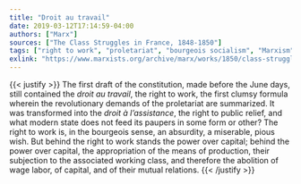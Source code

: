 ```yaml
---
title: "Droit au travail"
date: 2019-03-12T17:14:59-04:00
authors: ["Marx"]
sources: ["The Class Struggles in France, 1848-1850"]
tags: ["right to work", "proletariat", "bourgeois socialism", "Marxism", "socialism", "1848"]
exlink: "https://www.marxists.org/archive/marx/works/1850/class-struggles-france/ch02.htm"
---
```

{{< justify >}}
The first draft of the constitution, made before the June days, still contained the *droit au travail*, the right to work, the first clumsy formula wherein the revolutionary demands of the proletariat are summarized. It was transformed into the *droit à l’assistance*, the right to public relief, and what modern state does not feed its paupers in some form or other? The right to work is, in the bourgeois sense, an absurdity, a miserable, pious wish. But behind the right to work stands the power over capital; behind the power over capital, the appropriation of the means of production, their subjection to the associated working class, and therefore the abolition of wage labor, of capital, and of their mutual relations.
{{< /justify >}}